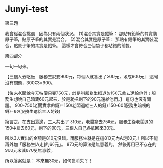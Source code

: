 # Junyi-test

第三題

我會從混合挑選，因為只有兩個狀況。
(1)混合其實是鉛筆：
那貼有鉛筆的其實裝原子筆，貼原子筆的其實是混合。
(2)混合其實是原子筆：
那貼有鉛筆的其實裝混合，貼原子筆的其實是鉛筆。
這樣才會符合三個袋子都貼錯的前提。

第四部分

一句一句來。

【三個人去吃飯，服務生說要900元，每個人就各出了300元，湊成900元】
這句沒有問題，300X3=900。

【後來老闆說今天特價只要750元，於是叫服務生把退的150元拿去還給他們；服務生想說自己暗藏60元起來，於是就把剩下的90元還給他們。】
這句也沒有問題。
900-750(老闆實拿的錢)=150(老闆退給三人的錢)
150-60(服務生暗槓的錢)=90(服務生退給三人的錢)

換言之，在支出這邊，三人共出了 810元，老闆拿去750元，服務生從老闆退的150中拿去60元，剩下的90元，三個人自己各拿回來30元。

所以3人實出的金額是810元沒錯。而服務生就是在這810元內A走60元！所以不能再外加「服務生[A走]的60元」。
870元的算法是無意義的。
然後再用已不存在的900元來減870更無意義。

所以答案就是：
本來無30元，如何會消失？！ 
